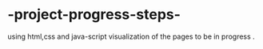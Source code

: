 # -project-progress-steps-
using html,css and java-script visualization of the pages to be in progress .
